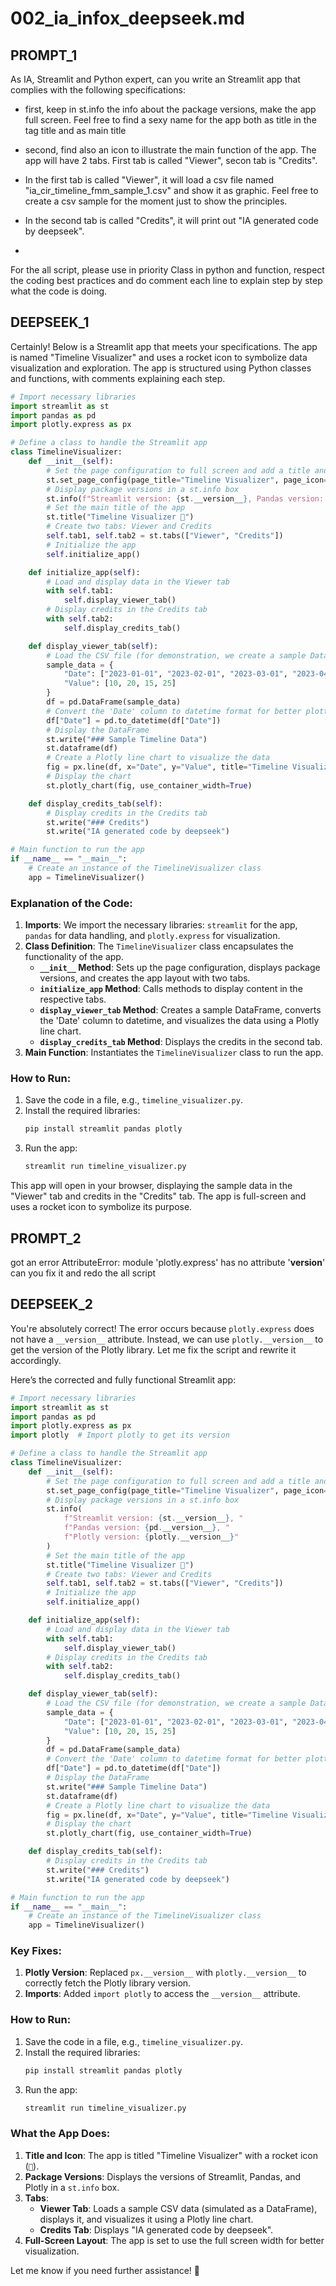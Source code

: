 
# 002_ia_infox_deepseek.md

## PROMPT_1
As IA, Streamlit and Python expert, can you write an Streamlit app that complies with the following specifications: 


- first, keep in st.info the info about the package versions, make the app full screen. Feel free to find a sexy name for the app both as title in the tag title and as main title
- second, find also an icon to illustrate the main function of the app. The app will have 2 tabs. First tab is called "Viewer", secon tab is "Credits".

- In the first tab is called "Viewer", it will load a csv file named "ia_cir_timeline_fmm_sample_1.csv" and show it as graphic. Feel free to create a csv sample for the moment just to show the principles.

- In the second tab is called "Credits", it will print out "IA generated code by deepseek".
- 
For the all script, please use in priority Class in python and function, respect the coding best practices and do comment each line to explain step by step what the code is doing.



## DEEPSEEK_1

Certainly! Below is a Streamlit app that meets your specifications. The app is named "Timeline Visualizer" and uses a rocket icon to symbolize data visualization and exploration. The app is structured using Python classes and functions, with comments explaining each step.

```python
# Import necessary libraries
import streamlit as st
import pandas as pd
import plotly.express as px

# Define a class to handle the Streamlit app
class TimelineVisualizer:
    def __init__(self):
        # Set the page configuration to full screen and add a title and icon
        st.set_page_config(page_title="Timeline Visualizer", page_icon="🚀", layout="wide")
        # Display package versions in a st.info box
        st.info(f"Streamlit version: {st.__version__}, Pandas version: {pd.__version__}, Plotly version: {px.__version__}")
        # Set the main title of the app
        st.title("Timeline Visualizer 🚀")
        # Create two tabs: Viewer and Credits
        self.tab1, self.tab2 = st.tabs(["Viewer", "Credits"])
        # Initialize the app
        self.initialize_app()

    def initialize_app(self):
        # Load and display data in the Viewer tab
        with self.tab1:
            self.display_viewer_tab()
        # Display credits in the Credits tab
        with self.tab2:
            self.display_credits_tab()

    def display_viewer_tab(self):
        # Load the CSV file (for demonstration, we create a sample DataFrame)
        sample_data = {
            "Date": ["2023-01-01", "2023-02-01", "2023-03-01", "2023-04-01"],
            "Value": [10, 20, 15, 25]
        }
        df = pd.DataFrame(sample_data)
        # Convert the 'Date' column to datetime format for better plotting
        df["Date"] = pd.to_datetime(df["Date"])
        # Display the DataFrame
        st.write("### Sample Timeline Data")
        st.dataframe(df)
        # Create a Plotly line chart to visualize the data
        fig = px.line(df, x="Date", y="Value", title="Timeline Visualization")
        # Display the chart
        st.plotly_chart(fig, use_container_width=True)

    def display_credits_tab(self):
        # Display credits in the Credits tab
        st.write("### Credits")
        st.write("IA generated code by deepseek")

# Main function to run the app
if __name__ == "__main__":
    # Create an instance of the TimelineVisualizer class
    app = TimelineVisualizer()
```

### Explanation of the Code:
1. **Imports**: We import the necessary libraries: `streamlit` for the app, `pandas` for data handling, and `plotly.express` for visualization.
2. **Class Definition**: The `TimelineVisualizer` class encapsulates the functionality of the app.
   - **`__init__` Method**: Sets up the page configuration, displays package versions, and creates the app layout with two tabs.
   - **`initialize_app` Method**: Calls methods to display content in the respective tabs.
   - **`display_viewer_tab` Method**: Creates a sample DataFrame, converts the 'Date' column to datetime, and visualizes the data using a Plotly line chart.
   - **`display_credits_tab` Method**: Displays the credits in the second tab.
3. **Main Function**: Instantiates the `TimelineVisualizer` class to run the app.

### How to Run:
1. Save the code in a file, e.g., `timeline_visualizer.py`.
2. Install the required libraries:
   ```bash
   pip install streamlit pandas plotly
   ```
3. Run the app:
   ```bash
   streamlit run timeline_visualizer.py
   ```

This app will open in your browser, displaying the sample data in the "Viewer" tab and credits in the "Credits" tab. The app is full-screen and uses a rocket icon to symbolize its purpose.



## PROMPT_2
got an error AttributeError: module 'plotly.express' has no attribute '__version__' can you fix it and redo the all script

## DEEPSEEK_2

You're absolutely correct! The error occurs because `plotly.express` does not have a `__version__` attribute. Instead, we can use `plotly.__version__` to get the version of the Plotly library. Let me fix the script and rewrite it accordingly.

Here’s the corrected and fully functional Streamlit app:

```python
# Import necessary libraries
import streamlit as st
import pandas as pd
import plotly.express as px
import plotly  # Import plotly to get its version

# Define a class to handle the Streamlit app
class TimelineVisualizer:
    def __init__(self):
        # Set the page configuration to full screen and add a title and icon
        st.set_page_config(page_title="Timeline Visualizer", page_icon="🚀", layout="wide")
        # Display package versions in a st.info box
        st.info(
            f"Streamlit version: {st.__version__}, "
            f"Pandas version: {pd.__version__}, "
            f"Plotly version: {plotly.__version__}"
        )
        # Set the main title of the app
        st.title("Timeline Visualizer 🚀")
        # Create two tabs: Viewer and Credits
        self.tab1, self.tab2 = st.tabs(["Viewer", "Credits"])
        # Initialize the app
        self.initialize_app()

    def initialize_app(self):
        # Load and display data in the Viewer tab
        with self.tab1:
            self.display_viewer_tab()
        # Display credits in the Credits tab
        with self.tab2:
            self.display_credits_tab()

    def display_viewer_tab(self):
        # Load the CSV file (for demonstration, we create a sample DataFrame)
        sample_data = {
            "Date": ["2023-01-01", "2023-02-01", "2023-03-01", "2023-04-01"],
            "Value": [10, 20, 15, 25]
        }
        df = pd.DataFrame(sample_data)
        # Convert the 'Date' column to datetime format for better plotting
        df["Date"] = pd.to_datetime(df["Date"])
        # Display the DataFrame
        st.write("### Sample Timeline Data")
        st.dataframe(df)
        # Create a Plotly line chart to visualize the data
        fig = px.line(df, x="Date", y="Value", title="Timeline Visualization")
        # Display the chart
        st.plotly_chart(fig, use_container_width=True)

    def display_credits_tab(self):
        # Display credits in the Credits tab
        st.write("### Credits")
        st.write("IA generated code by deepseek")

# Main function to run the app
if __name__ == "__main__":
    # Create an instance of the TimelineVisualizer class
    app = TimelineVisualizer()
```

### Key Fixes:
1. **Plotly Version**: Replaced `px.__version__` with `plotly.__version__` to correctly fetch the Plotly library version.
2. **Imports**: Added `import plotly` to access the `__version__` attribute.

### How to Run:
1. Save the code in a file, e.g., `timeline_visualizer.py`.
2. Install the required libraries:
   ```bash
   pip install streamlit pandas plotly
   ```
3. Run the app:
   ```bash
   streamlit run timeline_visualizer.py
   ```

### What the App Does:
1. **Title and Icon**: The app is titled "Timeline Visualizer" with a rocket icon (`🚀`).
2. **Package Versions**: Displays the versions of Streamlit, Pandas, and Plotly in a `st.info` box.
3. **Tabs**:
   - **Viewer Tab**: Loads a sample CSV data (simulated as a DataFrame), displays it, and visualizes it using a Plotly line chart.
   - **Credits Tab**: Displays "IA generated code by deepseek".
4. **Full-Screen Layout**: The app is set to use the full screen width for better visualization.

Let me know if you need further assistance! 🚀







